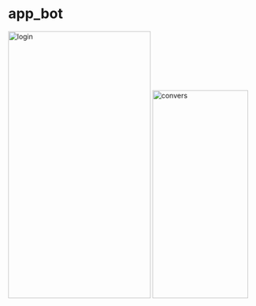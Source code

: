 # app_bot

<img width="289" height="543" alt="login" src="https://github.com/user-attachments/assets/a880f2db-78a0-4d67-8a48-c6006f7ecdf9" />



<img width="194" height="423" alt="convers" src="https://github.com/user-attachments/assets/f45cd4d5-bacb-4a7b-8efd-819cdb2bdcb4" />
